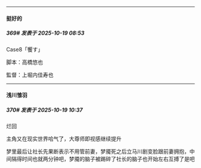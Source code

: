 ﻿
*****

####  挺好的  
##### 369#       发表于 2025-10-19 08:53

Case8「饗す」

脚本：高橋悠也

監督：上堀内佳寿也


*****

####  浅川雏羽  
##### 370#       发表于 2025-10-19 10:37

烂回

主角又在现实世界哈气了，大尊师即视感继续提升

梦里最后让社长先果断表示不用管前妻，梦魇死之后立马川剧变脸跟前妻拥抱，中间隔得时间也就两分钟吧，梦魇的脑子被踢碎了社长的脑子也开始左右互搏了是吧

